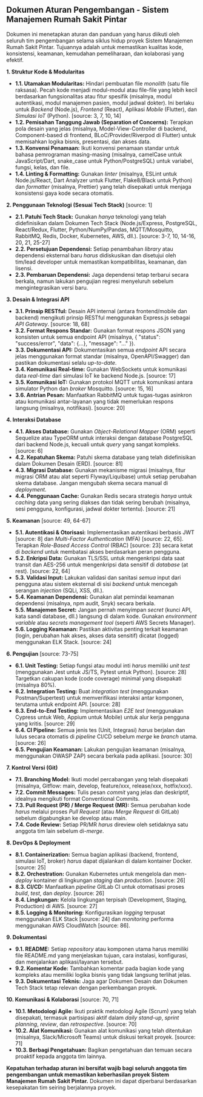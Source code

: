 ## **Dokumen Aturan Pengembangan \- Sistem Manajemen Rumah Sakit Pintar**

Dokumen ini menetapkan aturan dan panduan yang harus diikuti oleh seluruh tim pengembangan selama siklus hidup proyek Sistem Manajemen Rumah Sakit Pintar. Tujuannya adalah untuk memastikan kualitas kode, konsistensi, keamanan, kemudahan pemeliharaan, dan kolaborasi yang efektif.

**1\. Struktur Kode & Modularitas**

* **1.1. Utamakan Modularitas:** Hindari pembuatan file *monolith* (satu file raksasa). Pecah kode menjadi modul-modul atau file-file yang lebih kecil berdasarkan fungsionalitas atau fitur spesifik (misalnya, modul autentikasi, modul manajemen pasien, modul jadwal dokter). Ini berlaku untuk *Backend* (Node.js), *Frontend* (React), Aplikasi *Mobile* (Flutter), dan *Simulasi IoT* (Python). \[source: 3, 7, 10, 14\]  
* **1.2. Pemisahan Tanggung Jawab (Separation of Concerns):** Terapkan pola desain yang jelas (misalnya, Model-View-Controller di backend, Component-based di frontend, BLoC/Provider/Riverpod di Flutter) untuk memisahkan logika bisnis, presentasi, dan akses data.  
* **1.3. Konvensi Penamaan:** Ikuti konvensi penamaan standar untuk bahasa pemrograman masing-masing (misalnya, camelCase untuk JavaScript/Dart, snake\_case untuk Python/PostgreSQL) untuk variabel, fungsi, kelas, dan file.  
* **1.4. Linting & Formatting:** Gunakan *linter* (misalnya, ESLint untuk Node.js/React, Dart Analyzer untuk Flutter, Flake8/Black untuk Python) dan *formatter* (misalnya, Prettier) yang telah disepakati untuk menjaga konsistensi gaya kode secara otomatis.

**2\. Penggunaan Teknologi (Sesuai Tech Stack)** \[source: 1\]

* **2.1. Patuhi Tech Stack:** Gunakan *hanya* teknologi yang telah didefinisikan dalam Dokumen Tech Stack (Node.js/Express, PostgreSQL, React/Redux, Flutter, Python/NumPy/Pandas, MQTT/Mosquitto, RabbitMQ, Redis, Docker, Kubernetes, AWS, dll.). \[source: 3-7, 10, 14-16, 20, 21, 25-27\]  
* **2.2. Persetujuan Dependensi:** Setiap penambahan *library* atau dependensi eksternal baru *harus* didiskusikan dan disetujui oleh tim/lead developer untuk memastikan kompatibilitas, keamanan, dan lisensi.  
* **2.3. Pembaruan Dependensi:** Jaga dependensi tetap terbarui secara berkala, namun lakukan pengujian regresi menyeluruh sebelum mengintegrasikan versi baru.

**3\. Desain & Integrasi API**

* **3.1. Prinsip RESTful:** Desain API internal (antara frontend/mobile dan backend) mengikuti prinsip RESTful menggunakan Express.js sebagai *API Gateway*. \[source: 18, 68\]  
* **3.2. Format Respons Standar:** Gunakan format respons JSON yang konsisten untuk semua endpoint API (misalnya, { "status": "success/error", "data": {...}, "message": "..." }).  
* **3.3. Dokumentasi API:** Dokumentasikan semua *endpoint* API secara jelas menggunakan format standar (misalnya, OpenAPI/Swagger) dan pastikan dokumentasi selalu *up-to-date*.  
* **3.4. Komunikasi Real-time:** Gunakan WebSockets untuk komunikasi data *real-time* dari simulasi IoT ke backend Node.js. \[source: 17\]  
* **3.5. Komunikasi IoT:** Gunakan protokol MQTT untuk komunikasi antara simulator Python dan *broker* Mosquitto. \[source: 15, 16\]  
* **3.6. Antrian Pesan:** Manfaatkan RabbitMQ untuk tugas-tugas asinkron atau komunikasi antar-layanan yang tidak memerlukan respons langsung (misalnya, notifikasi). \[source: 20\]

**4\. Interaksi Database**

* **4.1. Akses Database:** Gunakan *Object-Relational Mapper* (ORM) seperti Sequelize atau TypeORM untuk interaksi dengan database PostgreSQL dari backend Node.js, kecuali untuk *query* yang sangat kompleks. \[source: 6\]  
* **4.2. Kepatuhan Skema:** Patuhi skema database yang telah didefinisikan dalam Dokumen Desain (ERD). \[source: 81\]  
* **4.3. Migrasi Database:** Gunakan mekanisme migrasi (misalnya, fitur migrasi ORM atau alat seperti Flyway/Liquibase) untuk setiap perubahan skema database. Jangan mengubah skema secara manual di *deployment*.  
* **4.4. Penggunaan Cache:** Gunakan Redis secara strategis *hanya* untuk *caching* data yang sering diakses dan tidak sering berubah (misalnya, sesi pengguna, konfigurasi, jadwal dokter tertentu). \[source: 21\]

**5\. Keamanan** \[source: 49, 64-67\]

* **5.1. Autentikasi & Otorisasi:** Implementasikan autentikasi berbasis JWT \[source: 8\] dan *Multi-Factor Authentication* (MFA) \[source: 22, 65\]. Terapkan *Role-Based Access Control* (RBAC) \[source: 23\] secara ketat di *backend* untuk membatasi akses berdasarkan peran pengguna.  
* **5.2. Enkripsi Data:** Gunakan TLS/SSL untuk mengenkripsi data saat transit dan AES-256 untuk mengenkripsi data sensitif di *database* (at rest). \[source: 22, 64\]  
* **5.3. Validasi Input:** Lakukan validasi dan sanitasi *semua* input dari pengguna atau sistem eksternal di sisi *backend* untuk mencegah serangan *injection* (SQLi, XSS, dll.).  
* **5.4. Keamanan Dependensi:** Gunakan alat pemindai keamanan dependensi (misalnya, npm audit, Snyk) secara berkala.  
* **5.5. Manajemen Secret:** Jangan pernah menyimpan *secret* (kunci API, kata sandi database, dll.) langsung di dalam kode. Gunakan *environment variable* atau *secrets management tool* (seperti AWS Secrets Manager).  
* **5.6. Logging Keamanan:** Pastikan aktivitas penting terkait keamanan (login, perubahan hak akses, akses data sensitif) dicatat (logged) menggunakan ELK Stack. \[source: 24\]

**6\. Pengujian** \[source: 73-75\]

* **6.1. Unit Testing:** Setiap fungsi atau modul inti *harus* memiliki *unit test* (menggunakan Jest untuk JS/TS, Pytest untuk Python). \[source: 28\] Targetkan cakupan kode (code coverage) minimal yang disepakati (misalnya 80%).  
* **6.2. Integration Testing:** Buat *integration test* (menggunakan Postman/Supertest) untuk memverifikasi interaksi antar komponen, terutama untuk endpoint API. \[source: 28\]  
* **6.3. End-to-End Testing:** Implementasikan *E2E test* (menggunakan Cypress untuk Web, Appium untuk Mobile) untuk alur kerja pengguna yang kritis. \[source: 29\]  
* **6.4. CI Pipeline:** Semua jenis tes (Unit, Integrasi) *harus* berjalan dan lulus secara otomatis di *pipeline* CI/CD sebelum *merge* ke *branch* utama. \[source: 26\]  
* **6.5. Pengujian Keamanan:** Lakukan pengujian keamanan (misalnya, menggunakan OWASP ZAP) secara berkala pada aplikasi. \[source: 30\]

**7\. Kontrol Versi (Git)**

* **7.1. Branching Model:** Ikuti model percabangan yang telah disepakati (misalnya, Gitflow: main, develop, feature/xxx, release/xxx, hotfix/xxx).  
* **7.2. Commit Messages:** Tulis pesan *commit* yang jelas dan deskriptif, idealnya mengikuti format Conventional Commits.  
* **7.3. Pull Request (PR) / Merge Request (MR):** Semua perubahan kode *harus* melalui proses *Pull Request* (atau *Merge Request* di GitLab) sebelum digabungkan ke develop atau main.  
* **7.4. Code Review:** Setiap PR/MR *harus* direview oleh setidaknya satu anggota tim lain sebelum di-*merge*.

**8\. DevOps & Deployment**

* **8.1. Containerization:** Semua bagian aplikasi (backend, frontend, simulasi IoT, broker) *harus* dapat dijalankan di dalam kontainer Docker. \[source: 25\]  
* **8.2. Orchestration:** Gunakan Kubernetes untuk mengelola dan men-*deploy* kontainer di lingkungan *staging* dan *production*. \[source: 26\]  
* **8.3. CI/CD:** Manfaatkan *pipeline* GitLab CI untuk otomatisasi proses *build*, *test*, dan *deploy*. \[source: 26\]  
* **8.4. Lingkungan:** Kelola lingkungan terpisah (Development, Staging, Production) di AWS. \[source: 27\]  
* **8.5. Logging & Monitoring:** Konfigurasikan *logging* terpusat menggunakan ELK Stack \[source: 24\] dan *monitoring* performa menggunakan AWS CloudWatch \[source: 86\].

**9\. Dokumentasi**

* **9.1. README:** Setiap *repository* atau komponen utama harus memiliki file README.md yang menjelaskan tujuan, cara instalasi, konfigurasi, dan menjalankan aplikasi/layanan tersebut.  
* **9.2. Komentar Kode:** Tambahkan komentar pada bagian kode yang kompleks atau memiliki logika bisnis yang tidak langsung terlihat jelas.  
* **9.3. Dokumentasi Teknis:** Jaga agar Dokumen Desain dan Dokumen Tech Stack tetap relevan dengan perkembangan proyek.

**10\. Komunikasi & Kolaborasi** \[source: 70, 71\]

* **10.1. Metodologi Agile:** Ikuti praktik metodologi Agile (Scrum) yang telah disepakati, termasuk partisipasi aktif dalam *daily stand-up*, *sprint planning*, *review*, dan *retrospective*. \[source: 70\]  
* **10.2. Alat Komunikasi:** Gunakan alat komunikasi yang telah ditentukan (misalnya, Slack/Microsoft Teams) untuk diskusi terkait proyek. \[source: 71\]  
* **10.3. Berbagi Pengetahuan:** Bagikan pengetahuan dan temuan secara proaktif kepada anggota tim lainnya.

**Kepatuhan terhadap aturan ini bersifat wajib bagi seluruh anggota tim pengembangan untuk memastikan keberhasilan proyek Sistem Manajemen Rumah Sakit Pintar.** Dokumen ini dapat diperbarui berdasarkan kesepakatan tim seiring berjalannya proyek.